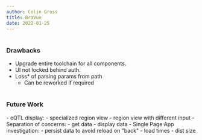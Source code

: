 ```yaml
---
author: Colin Gross
title: BraVue
date: 2022-01-25
---
```


# 
<h3>Drawbacks</h3>

- Upgrade entire toolchain for all components.
- UI not locked behind auth.
- Loss\* of parsing params from path
  - Can be reworked if required

# 
<h3>Future Work</h3>
- eQTL display: 
  - specialized region view 
  - region view with different input
- Separation of concerns: 
  - get data 
  - display data
- Single Page App investigation:
  - persist data to avoid reload on "back"
  - load times
  - dist size
